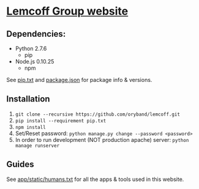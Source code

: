 # [Lemcoff Group website][lemcoff]

## Dependencies:

 - Python 2.7.6
     - pip
 - Node.js 0.10.25
     - npm

See [pip.txt][pip] and [package.json][package] for package info & versions.

## Installation

 1. `git clone --recursive https://github.com/oryband/lemcoff.git`
 2. `pip install --requirement pip.txt`
 3. `npm install`
 4. Set/Reset password: `python manage.py change --password <password>`
 5. In order to run development (NOT production apache) server: `python manage runserver`

## Guides

See [app/static/humans.txt][humans.txt] for all the apps & tools used in this website.


[lemcoff]: http://www.bgu.ac.il/~lemcoff
[pip]: pip.txt
[package]: package.json
[humans.txt]: app/static/humans.txt

